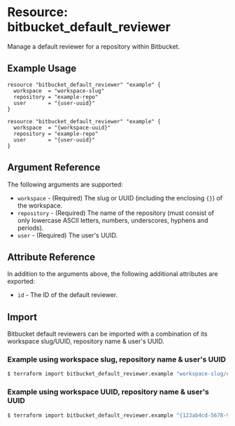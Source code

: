 # Resource: bitbucket_default_reviewer
Manage a default reviewer for a repository within Bitbucket.

## Example Usage
```hcl
resource "bitbucket_default_reviewer" "example" {
  workspace  = "workspace-slug"
  repository = "example-repo"
  user       = "{user-uuid}"
}
```
```hcl
resource "bitbucket_default_reviewer" "example" {
  workspace  = "{workspace-uuid}"
  repository = "example-repo"
  user       = "{user-uuid}"
}
```

## Argument Reference
The following arguments are supported:
* `workspace` - (Required) The slug or UUID (including the enclosing `{}`) of the workspace.
* `repository` - (Required) The name of the repository (must consist of only lowercase ASCII letters, numbers, underscores, hyphens and periods).
* `user` - (Required) The user's UUID.

## Attribute Reference
In addition to the arguments above, the following additional attributes are exported:
* `id` - The ID of the default reviewer.

## Import
Bitbucket default reviewers can be imported with a combination of its workspace slug/UUID, repository name & user's UUID.

### Example using workspace slug, repository name & user's UUID
```sh
$ terraform import bitbucket_default_reviewer.example "workspace-slug/example-repo/{123ab4cd-5678-9e01-f234-5678g9h01i2j}"
```

### Example using workspace UUID, repository name & user's UUID
```sh
$ terraform import bitbucket_default_reviewer.example "{123ab4cd-5678-9e01-f234-5678g9h01i2j}/example-repo/{123ab4cd-5678-9e01-f234-5678g9h01i2j}"
```
